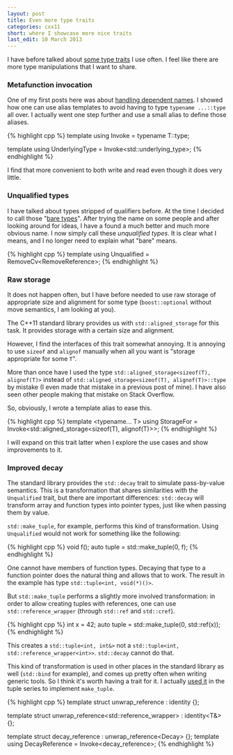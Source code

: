 ```yaml
---
layout: post
title: Even more type traits
categories: cxx11
short: where I showcase more nice traits
last_edit: 10 March 2013
---
```


I have before talked about [some type traits][previous] I use often. I feel like
there are more type manipulations that I want to share.

 [previous]: /cxx11/2012/05/29/type-traits-galore.html#bare_types "Previously..."

### Metafunction invocation

One of my first posts here was about [handling dependent names]. I showed how
one can use alias templates to avoid having to type `typename ...::type` all
over. I actually went one step further and use a small alias to define those
aliases.

{% highlight cpp %}
template <typename T>
using Invoke = typename T::type;

template <typename T>
using UnderlyingType = Invoke<std::underlying_type<T>>;
{% endhighlight %}

I find that more convenient to both write and read even though it does very
little.

 [handling dependent names]: /cxx11/2012/05/27/dependent-names-bliss.html

### Unqualified types

I have talked about types stripped of qualifiers before. At the time I decided
to call those "[bare types]". After trying the name on some people and after
looking around for ideas, I have a found a much better and much more obvious
name. I now simply call these *unqualified types*. It is clear what I means, and
I no longer need to explain what "bare" means.

{% highlight cpp %}
template <typename T>
using Unqualified = RemoveCv<RemoveReference<T>>;
{% endhighlight %}

 [bare types]: /cxx11/2012/05/29/type-traits-galore.html#bare_types

### Raw storage

It does not happen often, but I have before needed to use raw storage of
appropriate size and alignment for some type (`boost::optional` without move
semantics, I am looking at you).

The C++11 standard library provides us with `std::aligned_storage` for this
task. It provides storage with a certain size and alignment.

However, I find the interfaces of this trait somewhat annoying. It is annoying
to use `sizeof` and `alignof` manually when all you want is "storage appropriate
for some `T`".

More than once have I used the type `std::aligned_storage<sizeof(T), alignof(T)>`
instead of `std::aligned_storage<sizeof(T), alignof(T)>::type` by mistake (I
even made that mistake in a previous post of mine). I have also seen other
people making that mistake on Stack Overflow.

So, obviously, I wrote a template alias to ease this.

{% highlight cpp %}
template <typename... T>
using StorageFor = Invoke<std::aligned_storage<sizeof(T), alignof(T)>>;
{% endhighlight %}

I will expand on this trait latter when I explore the use cases and show
improvements to it.

### Improved decay

The standard library provides the `std::decay` trait to simulate pass-by-value
semantics. This is a transformation that shares similarities with the
`Unqualified` trait, but there are important differences: `std::decay` will
transform array and function types into pointer types, just like when passing
them by value.

`std::make_tuple`, for example, performs this kind of transformation. Using
`Unqualified` would not work for something like the following:

{% highlight cpp %}
void f();
auto tuple = std::make_tuple(0, f);
{% endhighlight %}

One cannot have members of function types. Decaying that type to a function
pointer does the natural thing and allows that to work. The result in the
example has type `std::tuple<int, void(*)()>`.

But `std::make_tuple` performs a slightly more involved transformation: in order
to allow creating tuples with references, one can use `std::reference_wrapper`
(through `std::ref` and `std::cref`).

{% highlight cpp %}
int x = 42;
auto tuple = std::make_tuple(0, std::ref(x));
{% endhighlight %}

This creates a `std::tuple<int, int&>` not a `std::tuple<int, std::reference_wrapper<int>>`.
`std::decay` cannot do that.

This kind of transformation is used in other places in the standard library as
well (`std::bind` for example), and comes up pretty often when writing generic
tools. So I think it's worth having a trait for it. I actually [used it][tuple iv]
in the tuple series to implement `make_tuple`.

{% highlight cpp %}
template <typename T>
struct unwrap_reference
: identity<T> {};

template <typename T>
struct unwrap_reference<std::reference_wrapper<T>>
: identity<T&> {};

template <typename T>
struct decay_reference : unwrap_reference<Decay<T>> {};
template <typename T>
using DecayReference = Invoke<decay_reference<T>>;
{% endhighlight %}

 [tuple iv]: /cxx11/2013/02/18/optimal-tuple-iv.html

